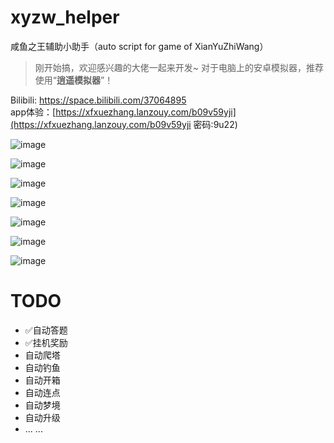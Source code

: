 # xyzw_helper
咸鱼之王辅助小助手（auto script for game of XianYuZhiWang）    
> 刚开始搞，欢迎感兴趣的大佬一起来开发~
> 对于电脑上的安卓模拟器，推荐使用“**逍遥模拟器**”！

Bilibili: https://space.bilibili.com/37064895    
app体验：[https://xfxuezhang.lanzouy.com/b09v59yji](https://xfxuezhang.lanzouy.com/b09v59yji 密码:9u22)

![image](https://github.com/1061700625/xyzw_helper/assets/31002981/9e8064ef-ffe6-4960-903d-0e786715cf86)

![image](https://github.com/1061700625/xyzw_helper/assets/31002981/da69dad4-eddb-4349-b902-0edf728e11e4)

![image](https://github.com/1061700625/xyzw_helper/assets/31002981/57c9f0d8-1a42-4e68-a78d-693c686b6c7a)

![image](https://github.com/1061700625/xyzw_helper/assets/31002981/03c482e5-2f2e-4fe1-9e18-5e3bc9830ded)

![image](https://github.com/1061700625/xyzw_helper/assets/31002981/c7cedb4a-cfa7-46b6-9782-2735183a2d1a)

![image](https://github.com/1061700625/xyzw_helper/assets/31002981/02cb6c9f-a90c-4775-85f1-6b75ee2884cd)

![image](https://github.com/1061700625/xyzw_helper/assets/31002981/196c4ab2-6a66-4898-82d7-35b08fcfdfe0)


# TODO
- ✅自动答题
- ✅挂机奖励
- 自动爬塔
- 自动钓鱼
- 自动开箱
- 自动连点
- 自动梦境
- 自动升级
- ... ...
